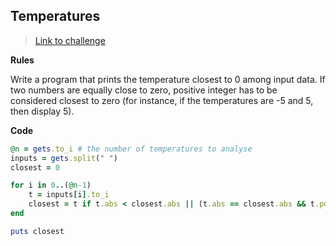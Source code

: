 ## Temperatures

> [Link to challenge](https://www.codingame.com/ide/puzzle/temperatures)

**Rules**

Write a program that prints the temperature closest to 0 among input data. If two numbers are equally close to zero, positive integer has to be considered closest to zero (for instance, if the temperatures are -5 and 5, then display 5).

**Code**

```ruby
@n = gets.to_i # the number of temperatures to analyse
inputs = gets.split(" ")
closest = 0

for i in 0..(@n-1)
    t = inputs[i].to_i
    closest = t if t.abs < closest.abs || (t.abs == closest.abs && t.positive?) || i.zero?
end

puts closest
```
